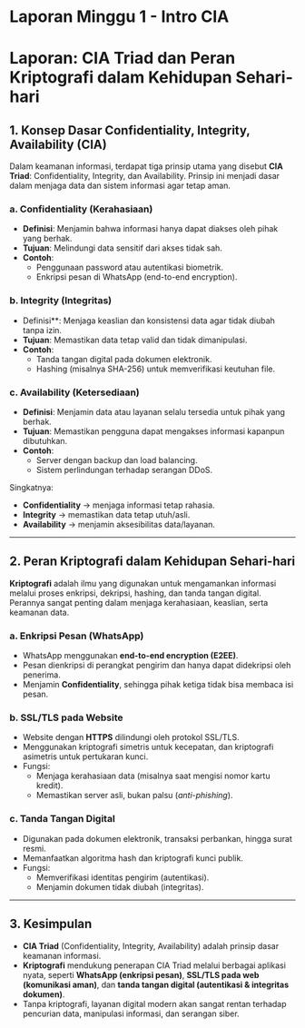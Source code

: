 # Laporan Minggu 1 - Intro CIA

# Laporan: CIA Triad dan Peran Kriptografi dalam Kehidupan Sehari-hari

## 1. Konsep Dasar Confidentiality, Integrity, Availability (CIA)

Dalam keamanan informasi, terdapat tiga prinsip utama yang disebut **CIA Triad**: Confidentiality, Integrity, dan Availability. Prinsip ini menjadi dasar dalam menjaga data dan sistem informasi agar tetap aman.

### a. Confidentiality (Kerahasiaan)
- **Definisi**: Menjamin bahwa informasi hanya dapat diakses oleh pihak yang berhak.
- **Tujuan**: Melindungi data sensitif dari akses tidak sah.
- **Contoh**:  
  - Penggunaan password atau autentikasi biometrik.  
  - Enkripsi pesan di WhatsApp (end-to-end encryption).  

### b. Integrity (Integritas)
- Definisi**: Menjaga keaslian dan konsistensi data agar tidak diubah tanpa izin.
- **Tujuan**: Memastikan data tetap valid dan tidak dimanipulasi.
- **Contoh**:  
  - Tanda tangan digital pada dokumen elektronik.  
  - Hashing (misalnya SHA-256) untuk memverifikasi keutuhan file.  

### c. Availability (Ketersediaan)
- **Definisi**: Menjamin data atau layanan selalu tersedia untuk pihak yang berhak.
- **Tujuan**: Memastikan pengguna dapat mengakses informasi kapanpun dibutuhkan.
- **Contoh**:  
  - Server dengan backup dan load balancing.  
  - Sistem perlindungan terhadap serangan DDoS.  

Singkatnya:  
- **Confidentiality** → menjaga informasi tetap rahasia.  
- **Integrity** → memastikan data tetap utuh/asli.  
- **Availability** → menjamin aksesibilitas data/layanan.  

---

## 2. Peran Kriptografi dalam Kehidupan Sehari-hari

**Kriptografi** adalah ilmu yang digunakan untuk mengamankan informasi melalui proses enkripsi, dekripsi, hashing, dan tanda tangan digital. Perannya sangat penting dalam menjaga kerahasiaan, keaslian, serta keamanan data.

### a. Enkripsi Pesan (WhatsApp)
- WhatsApp menggunakan **end-to-end encryption (E2EE)**.  
- Pesan dienkripsi di perangkat pengirim dan hanya dapat didekripsi oleh penerima.  
- Menjamin **Confidentiality**, sehingga pihak ketiga tidak bisa membaca isi pesan.  

### b. SSL/TLS pada Website
- Website dengan **HTTPS** dilindungi oleh protokol SSL/TLS.  
- Menggunakan kriptografi simetris untuk kecepatan, dan kriptografi asimetris untuk pertukaran kunci.  
- Fungsi:  
  - Menjaga kerahasiaan data (misalnya saat mengisi nomor kartu kredit).  
  - Memastikan server asli, bukan palsu (*anti-phishing*).  

### c. Tanda Tangan Digital
- Digunakan pada dokumen elektronik, transaksi perbankan, hingga surat resmi.  
- Memanfaatkan algoritma hash dan kriptografi kunci publik.  
- Fungsi:  
  - Memverifikasi identitas pengirim (autentikasi).  
  - Menjamin dokumen tidak diubah (integritas).  

---

## 3. Kesimpulan
- **CIA Triad** (Confidentiality, Integrity, Availability) adalah prinsip dasar keamanan informasi.  
- **Kriptografi** mendukung penerapan CIA Triad melalui berbagai aplikasi nyata, seperti **WhatsApp (enkripsi pesan)**, **SSL/TLS pada web (komunikasi aman)**, dan **tanda tangan digital (autentikasi & integritas dokumen)**.  
- Tanpa kriptografi, layanan digital modern akan sangat rentan terhadap pencurian data, manipulasi informasi, dan serangan siber.  